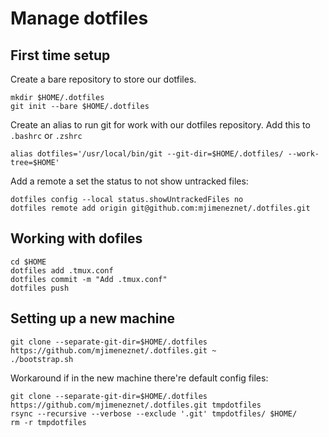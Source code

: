 # Manage dotfiles
## First time setup
Create a bare repository to store our dotfiles.
```
mkdir $HOME/.dotfiles
git init --bare $HOME/.dotfiles
```
Create an alias to run git for work with our dotfiles repository. Add this to `.bashrc` or `.zshrc`
```
alias dotfiles='/usr/local/bin/git --git-dir=$HOME/.dotfiles/ --work-tree=$HOME'
```
Add a remote a set the status to not show untracked files:
```
dotfiles config --local status.showUntrackedFiles no
dotfiles remote add origin git@github.com:mjimeneznet/.dotfiles.git
```
## Working with dofiles
```
cd $HOME
dotfiles add .tmux.conf
dotfiles commit -m "Add .tmux.conf"
dotfiles push
```
## Setting up a new machine
```
git clone --separate-git-dir=$HOME/.dotfiles https://github.com/mjimeneznet/.dotfiles.git ~
./bootstrap.sh
```

Workaround if in the new machine there're default config files:
```
git clone --separate-git-dir=$HOME/.dotfiles https://github.com/mjimeneznet/.dotfiles.git tmpdotfiles
rsync --recursive --verbose --exclude '.git' tmpdotfiles/ $HOME/
rm -r tmpdotfiles
```
